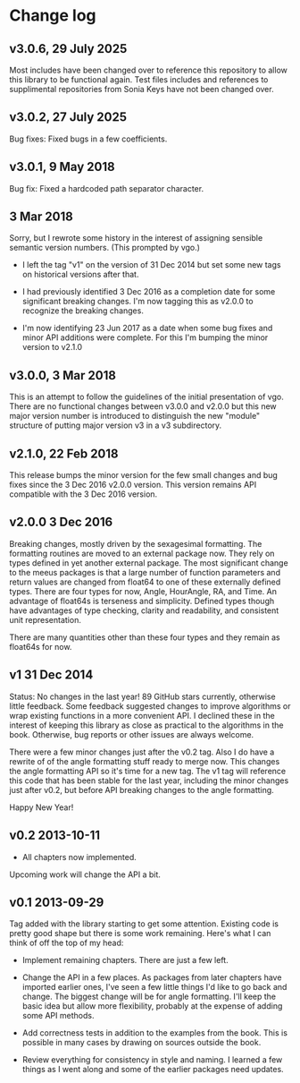 # Change log

## v3.0.6, 29 July 2025

Most includes have been changed over to reference this repository to allow this library to be functional again.
Test files includes and references to supplimental repositories from Sonia Keys have not been changed over. 


## v3.0.2, 27 July 2025

Bug fixes: Fixed bugs in a few coefficients.


## v3.0.1, 9 May 2018

Bug fix: Fixed a hardcoded path separator character.

## 3 Mar 2018

Sorry, but I rewrote some history in the interest of assigning sensible
semantic version numbers.  (This prompted by vgo.)

* I left the tag "v1" on the version of 31 Dec 2014 but set some new tags on
historical versions after that.

* I had previously identified 3 Dec 2016 as a completion date for some
significant breaking changes.  I'm now tagging this as v2.0.0 to recognize
the breaking changes.

* I'm now identifying 23 Jun 2017 as a date when some bug fixes and minor API
additions were complete.  For this I'm bumping the minor version to v2.1.0


## v3.0.0, 3 Mar 2018

This is an attempt to follow the guidelines of the initial presentation of
vgo.  There are no functional changes between v3.0.0 and v2.0.0 but this new
major version number is introduced to distinguish the new "module" structure
of putting major version v3 in a v3 subdirectory.


## v2.1.0, 22 Feb 2018

This release bumps the minor version for the few small changes and bug fixes
since the 3 Dec 2016 v2.0.0 version.  This version remains API compatible with
the 3 Dec 2016 version.


## v2.0.0 3 Dec 2016

Breaking changes, mostly driven by the sexagesimal formatting.  The formatting
routines are moved to an external package now.  They rely on types defined in
yet another external package.  The most significant change to the meeus
packages is that a large number of function parameters and return values
are changed from float64 to one of these externally defined types.  There
are four types for now, Angle, HourAngle, RA, and Time.  An advantage of
float64s is terseness and simplicity.  Defined types though have advantages
of type checking, clarity and readability, and consistent unit representation.

There are many quantities other than these four types and they remain as
float64s for now.


## v1 31 Dec 2014

Status:  No changes in the last year!  89 GitHub stars currently, otherwise
little feedback.  Some feedback suggested changes to improve algorithms or
wrap existing functions in a more convenient API.  I declined these in the
interest of keeping this library as close as practical to the algorithms in
the book.  Otherwise, bug reports or other issues are always welcome.

There were a few minor changes just after the v0.2 tag.  Also I do have a
rewrite of of the angle formatting stuff ready to merge now.  This changes
the angle formatting API so it's time for a new tag.  The v1 tag will reference
this code that has been stable for the last year, including the minor changes
just after v0.2, but before API breaking changes to the angle formatting.

Happy New Year!

## v0.2 2013-10-11

* All chapters now implemented.

Upcoming work will change the API a bit.

## v0.1 2013-09-29

Tag added with the library starting to get some attention.  Existing code is
pretty good shape but there is some work remaining.  Here's what I can think
of off the top of my head:

* Implement remaining chapters.  There are just a few left.

* Change the API in a few places.  As packages from later chapters have
imported earlier ones, I've seen a few little things I'd like to go back and
change.  The biggest change will be for angle formatting.  I'll keep the
basic idea but allow more flexibility, probably at the expense of adding
some API methods.

* Add correctness tests in addition to the examples from the book.  This is
possible in many cases by drawing on sources outside the book.

* Review everything for consistency in style and naming.  I learned a few
things as I went along and some of the earlier packages need updates.
